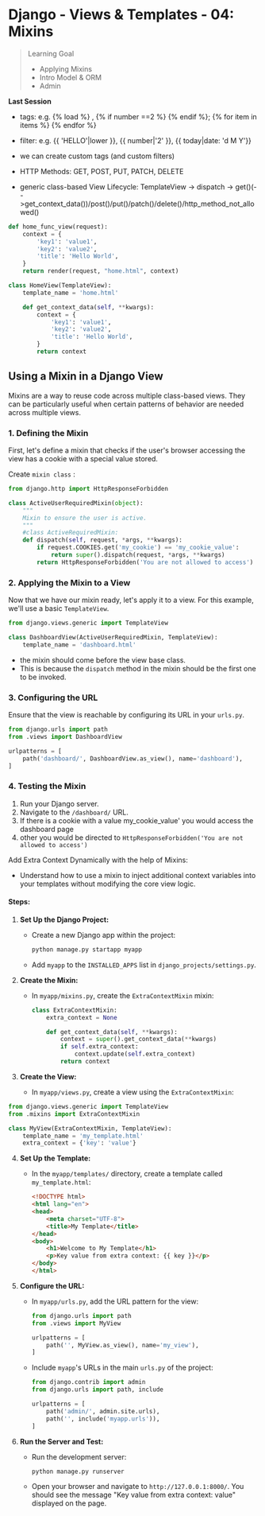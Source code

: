 # Django - Views & Templates - 04: Mixins

> Learning Goal
>- Applying Mixins
>- Intro Model & ORM
>- Admin

**Last Session**

- tags: e.g. {% load %} , {% if number ==2 %} {% endif %}; {% for item in items %} {% endfor %}
- filter: e.g. {{ 'HELLO'|lower }}, {{ number|'2' }}, {{ today|date: 'd M Y'}}
- we can create custom tags (and custom filters)

- HTTP Methods: GET, POST, PUT, PATCH, DELETE

- generic class-based View Lifecycle: TemplateView -> dispatch -> get()(-->get_context_data())/post()/put()/patch()/delete()/http_method_not_allowed()

```python
def home_func_view(request):
    context = {
        'key1': 'value1',
        'key2': 'value2',
        'title': 'Hello World',
    }
    return render(request, "home.html", context)

class HomeView(TemplateView):
    template_name = 'home.html'

    def get_context_data(self, **kwargs):
        context = {
            'key1': 'value1',
            'key2': 'value2',
            'title': 'Hello World',
        }
        return context

```


## Using a Mixin in a Django View

Mixins are a way to reuse code across multiple class-based views.
They can be particularly useful when certain patterns of behavior are needed across multiple views.

### 1. Defining the Mixin

First, let's define a mixin that checks if the user's browser accessing the view has a cookie with a special value stored. 


Create `mixin class` :

```python
from django.http import HttpResponseForbidden

class ActiveUserRequiredMixin(object):
    """
    Mixin to ensure the user is active.
    """
    #class ActiveRequiredMixin:
    def dispatch(self, request, *args, **kwargs):
        if request.COOKIES.get('my_cookie') == 'my_cookie_value':
            return super().dispatch(request, *args, **kwargs)
        return HttpResponseForbidden('You are not allowed to access')
```

### 2. Applying the Mixin to a View

Now that we have our mixin ready, let's apply it to a view. For this example, we'll use a basic `TemplateView`.

```python
from django.views.generic import TemplateView

class DashboardView(ActiveUserRequiredMixin, TemplateView):
    template_name = 'dashboard.html'
```

- the mixin should come before the view base class. 
- This is because the `dispatch` method in the mixin should be the first one to be invoked.

### 3. Configuring the URL

Ensure that the view is reachable by configuring its URL in your `urls.py`.

```python
from django.urls import path
from .views import DashboardView

urlpatterns = [
    path('dashboard/', DashboardView.as_view(), name='dashboard'),
]
```

### 4. Testing the Mixin

1. Run your Django server.
2. Navigate to the `/dashboard/` URL.
3. If there is a cookie with a value my_cookie_value' you would access the dashboard page
4. other you would be directed to `HttpResponseForbidden('You are not allowed to access')`


Add Extra Context Dynamically with the help of Mixins:

- Understand how to use a mixin to inject additional context variables into your templates without modifying the core view logic.

#### Steps:

1. **Set Up the Django Project:**

   - Create a new Django app within the project:
     ```bash
     python manage.py startapp myapp
     ```

   - Add `myapp` to the `INSTALLED_APPS` list in `django_projects/settings.py`.

2. **Create the Mixin:**

   - In `myapp/mixins.py`, create the `ExtraContextMixin` mixin:
     ```python
     class ExtraContextMixin:
         extra_context = None

         def get_context_data(self, **kwargs):
             context = super().get_context_data(**kwargs)
             if self.extra_context:
                 context.update(self.extra_context)
             return context
     ```

3. **Create the View:**

   - In `myapp/views.py`, create a view using the `ExtraContextMixin`:
```python
from django.views.generic import TemplateView
from .mixins import ExtraContextMixin

class MyView(ExtraContextMixin, TemplateView):
    template_name = 'my_template.html'
    extra_context = {'key': 'value'}
```

4. **Set Up the Template:**

   - In the `myapp/templates/` directory, create a template called `my_template.html`:
     ```html
     <!DOCTYPE html>
     <html lang="en">
     <head>
         <meta charset="UTF-8">
         <title>My Template</title>
     </head>
     <body>
         <h1>Welcome to My Template</h1>
         <p>Key value from extra context: {{ key }}</p>
     </body>
     </html>
     ```

5. **Configure the URL:**

   - In `myapp/urls.py`, add the URL pattern for the view:
     ```python
     from django.urls import path
     from .views import MyView

     urlpatterns = [
         path('', MyView.as_view(), name='my_view'),
     ]
     ```

   - Include `myapp`'s URLs in the main `urls.py` of the project:
     ```python
     from django.contrib import admin
     from django.urls import path, include

     urlpatterns = [
         path('admin/', admin.site.urls),
         path('', include('myapp.urls')),
     ]
     ```

6. **Run the Server and Test:**

   - Run the development server:
     ```bash
     python manage.py runserver
     ```

   - Open your browser and navigate to `http://127.0.0.1:8000/`. You should see the message "Key value from extra context: value" displayed on the page.